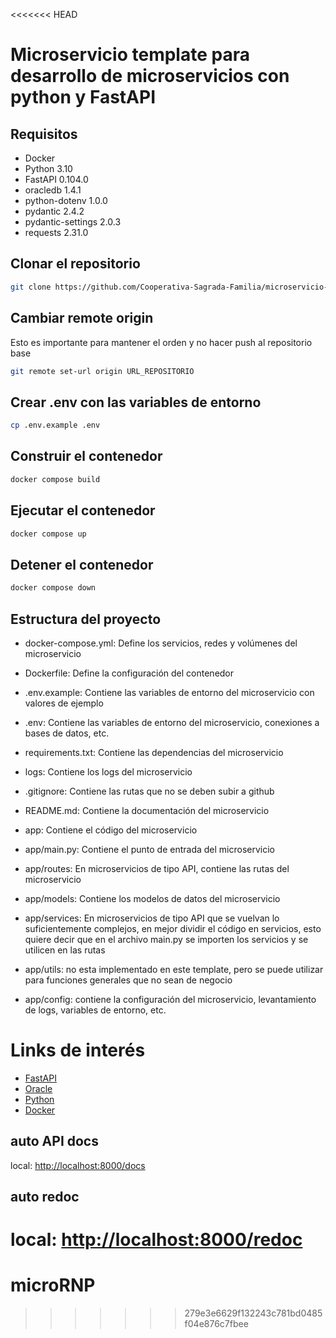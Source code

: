 <<<<<<< HEAD
# Microservicio template para desarrollo de microservicios con python y FastAPI

## Requisitos

- Docker
- Python 3.10
- FastAPI 0.104.0
- oracledb 1.4.1
- python-dotenv 1.0.0
- pydantic 2.4.2
- pydantic-settings 2.0.3
- requests 2.31.0

## Clonar el repositorio

```bash
git clone https://github.com/Cooperativa-Sagrada-Familia/microservicio-template-python-fastapi.git [Proyecto/Equipo]-[Tipo de Servicio]-[Funcionalidad Principal]-[Versión (opcional)]

```

## Cambiar remote origin

Esto es importante para mantener el orden y no hacer push al repositorio base
```bash
git remote set-url origin URL_REPOSITORIO
```


## Crear .env con las variables de entorno

```bash
cp .env.example .env
```

## Construir el contenedor

```bash
docker compose build
```

## Ejecutar el contenedor

```bash
docker compose up
```

## Detener el contenedor

```bash
docker compose down
```

## Estructura del proyecto

- docker-compose.yml: Define los servicios, redes y volúmenes del microservicio
- Dockerfile: Define la configuración del contenedor
- .env.example: Contiene las variables de entorno del microservicio con valores de ejemplo
- .env: Contiene las variables de entorno del microservicio, conexiones a bases de datos, etc.
- requirements.txt: Contiene las dependencias del microservicio
- logs: Contiene los logs del microservicio
- .gitignore: Contiene las rutas que no se deben subir a github
- README.md: Contiene la documentación del microservicio

- app: Contiene el código del microservicio
- app/main.py: Contiene el punto de entrada del microservicio
- app/routes: En microservicios de tipo API, contiene las rutas del microservicio
- app/models: Contiene los modelos de datos del microservicio
- app/services: En microservicios de tipo API que se vuelvan lo suficientemente complejos, en mejor dividir el código en servicios, esto quiere decir que en el archivo main.py se importen los servicios y se utilicen en las rutas
- app/utils: no esta implementado en este template, pero se puede utilizar para funciones generales que no sean de negocio
- app/config: contiene la configuración del microservicio, levantamiento de logs, variables de entorno, etc.


# Links de interés

- [FastAPI](https://fastapi.tiangolo.com/)
- [Oracle](https://www.oracle.com/database/technologies/appdev/oracle-db-express-editions.html)
- [Python](https://www.python.org/)
- [Docker](https://www.docker.com/)

## auto API docs

local: <http://localhost:8000/docs>

## auto redoc

local: <http://localhost:8000/redoc>
=======
# microRNP
>>>>>>> 279e3e6629f132243c781bd0485f04e876c7fbee

